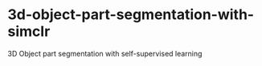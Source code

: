 # 3d-object-part-segmentation-with-simclr
3D Object part segmentation with self-supervised learning
